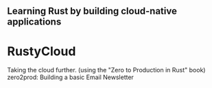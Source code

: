 ## Learning Rust by building cloud-native applications

# RustyCloud
Taking the cloud further.
(using the "Zero to Production in Rust" book)
zero2prod: Building a basic Email Newsletter 
